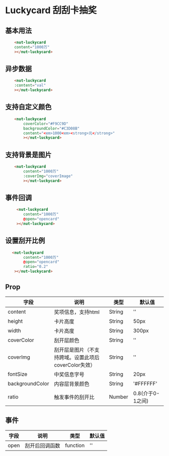 # Luckycard 刮刮卡抽奖

## 基本用法

```html
    <nut-luckycard 
    content="1000万"
    ></nut-luckycard>
```
## 异步数据

```html
    <nut-luckycard 
    :content="val"
    ></nut-luckycard>
```
## 支持自定义颜色

```html
    <nut-luckycard 
        coverColor="#F9CC9D" 
        backgroundColor="#C3D08B" 
        content="<em>1000<em><strong>元</strong>"
        ></nut-luckycard>
```
## 支持背景是图片

```html
    <nut-luckycard 
        content="1000万" 
        :coverImg="coverImage"
        ></nut-luckycard>
```

## 事件回调

```html
     <nut-luckycard 
        content="1000万"
        @open="opencard"
     ></nut-luckycard>
```
## 设置刮开比例

```html
   <nut-luckycard 
        content="1000万"
        @open="opencard"
        ratio="0.2"
    ></nut-luckycard>
```

## Prop

| 字段 | 说明 | 类型 | 默认值
|----- | ----- | ----- | ----- 
| content | 奖项信息，支持html | String | ''
| height | 卡片高度 | String | 50px
| width | 卡片高度 | String | 300px
| coverColor | 刮开层颜色 | String | ''
| coverImg | 刮开层是图片（不支持跨域。设置此项后coverColor失效） | String | ''
| fontSize | 中奖信息字号 | String | 20px
| backgroundColor | 内容层背景颜色 | String | '#FFFFFF'
| ratio | 触发事件的刮开比 | Number |0.8(介于0-1之间)

## 事件

| 字段 | 说明 | 类型 | 默认值
|----- | ----- | ----- | ----- 
| open | 刮开后回调函数 | function | ''



